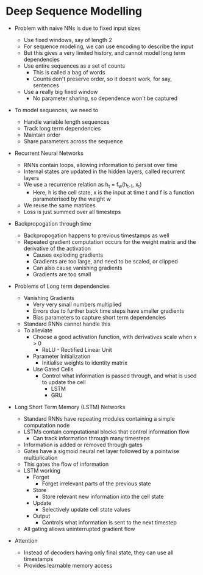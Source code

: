 # Deep Sequence Modelling

- Problem with naive NNs is due to fixed input sizes
  - Use fixed windows, say of length 2
  - For sequence modeling, we can use encoding to describe the input
  - But this gives a very limited history, and cannot model long term dependencies
  - Use entire sequences as a set of counts
    - This is called a  bag of words
    - Counts don't preserve order, so it doesnt work, for say, sentences
  - Use a really big fixed window
    - No parameter sharing, so dependence won't be captured

- To model sequences, we need to
  - Handle variable length sequences
  - Track long term dependencies
  - Maintain order
  - Share parameters across the sequence

- Recurrent Neural Networks
  - RNNs contain loops, allowing information to persist over time
  - Internal states are updated in the hidden layers, called recurrent layers
  - We use a recurrence relation as h<sub>t</sub> = f<sub>w</sub>(h<sub>t-1</sub>, x<sub>t</sub>)
    - Here, h is the cell state, x is the input at time t and f is a function parameterised by the weight w
  - We reuse the same matrices
  - Loss is just summed over all timesteps

- Backpropogation through time
  - Backpropogation happens to previous timestamps as well
  - Repeated gradient computation occurs for the weight matrix and the derivative of the activation
    - Causes exploding gradients
    - Gradients are too large, and need to be scaled, or clipped
    - Can also cause vanishing gradients
    - Gradients are too small

- Problems of Long term dependencies
  - Vanishing Gradients
    - Very very small numbers multiplied
    - Errors due to further back time steps have smaller gradients
    - Bias parameters to capture short term dependencies
  - Standard RNNs cannot handle this
  - To alleviate
    - Choose a good activation function, with derivatives scale when x > 0
      - ReLU - Rectified Linear Unit
    - Parameter Initialization
      - Initialise weights to identity matrix
    - Use Gated Cells
      - Control what information is passed through, and what is used to update the cell
        - LSTM
        - GRU

- Long Short Term Memory (LSTM) Networks
  - Standard RNNs have repeating modules containing a simple computation node
  - LSTMs contain computational blocks that control information flow
    - Can track information through many timesteps
  - Information is added or removed through gates
  - Gates have a sigmoid neural net layer followed by a pointwise multiplication
  - This gates the flow of information
  - LSTM working
    - Forget
      - Forget irrelevant parts of the previous state
    - Store
      - Store relevant new information into the cell state
    - Update
      - Selectively update cell state values
    - Output
      - Controls what information is sent to the next timestep
  - All gating allows uninterrupted gradient flow

- Attention
  - Instead of decoders having only final state, they can use all timestamps
  - Provides learnable memory access